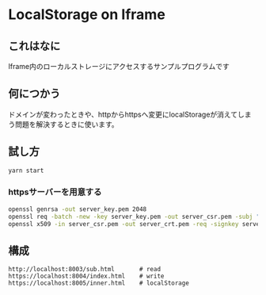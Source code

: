 # LocalStorage on Iframe

## これはなに

Iframe内のローカルストレージにアクセスするサンプルプログラムです

## 何につかう

ドメインが変わったときや、httpからhttpsへ変更にlocalStorageが消えてしまう問題を解決するときに使います。

## 試し方

```sh
yarn start
```

### httpsサーバーを用意する


```sh
openssl genrsa -out server_key.pem 2048
openssl req -batch -new -key server_key.pem -out server_csr.pem -subj "/C=JP/ST=Tokyo/L=Musashino-shi/O=Foo/OU=Bar/CN=local.hack.com"
openssl x509 -in server_csr.pem -out server_crt.pem -req -signkey server_key.pem -days 73000 -sha256
```

## 構成

```
http://localhost:8003/sub.html       # read
https://localhost:8004/index.html    # write 
https://localhost:8005/inner.html    # localStorage
```
